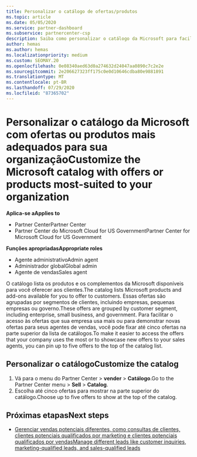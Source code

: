 ```yaml
---
title: Personalizar o catálogo de ofertas/produtos
ms.topic: article
ms.date: 05/05/2020
ms.service: partner-dashboard
ms.subservice: partnercenter-csp
description: Saiba como personalizar o catálogo da Microsoft para facilitar o acesso às ofertas de parceiros ou aos produtos que a sua organização utiliza mais.
author: hemas
ms.author: hemas
ms.localizationpriority: medium
ms.custom: SEOMAY.20
ms.openlocfilehash: 0e08340aed63d0a274632d24047aa0890c7c2e2e
ms.sourcegitcommit: 2e206627323ff175c0e0d10646cdba80e9881891
ms.translationtype: MT
ms.contentlocale: pt-BR
ms.lasthandoff: 07/29/2020
ms.locfileid: "87365702"
---
```

# <a name="customize-the-microsoft-catalog-with-offers-or-products-most-suited-to-your-organization"></a><span data-ttu-id="494e4-103">Personalizar o catálogo da Microsoft com ofertas ou produtos mais adequados para sua organização</span><span class="sxs-lookup"><span data-stu-id="494e4-103">Customize the Microsoft catalog with offers or products most-suited to your organization</span></span>

<span data-ttu-id="494e4-104">**Aplica-se a**</span><span class="sxs-lookup"><span data-stu-id="494e4-104">**Applies to**</span></span>

- <span data-ttu-id="494e4-105">Partner Center</span><span class="sxs-lookup"><span data-stu-id="494e4-105">Partner Center</span></span>
- <span data-ttu-id="494e4-106">Partner Center do Microsoft Cloud for US Government</span><span class="sxs-lookup"><span data-stu-id="494e4-106">Partner Center for Microsoft Cloud for US Government</span></span>

<span data-ttu-id="494e4-107">**Funções apropriadas**</span><span class="sxs-lookup"><span data-stu-id="494e4-107">**Appropriate roles**</span></span>

- <span data-ttu-id="494e4-108">Agente administrativo</span><span class="sxs-lookup"><span data-stu-id="494e4-108">Admin agent</span></span>
- <span data-ttu-id="494e4-109">Administrador global</span><span class="sxs-lookup"><span data-stu-id="494e4-109">Global admin</span></span>
- <span data-ttu-id="494e4-110">Agente de vendas</span><span class="sxs-lookup"><span data-stu-id="494e4-110">Sales agent</span></span>

<span data-ttu-id="494e4-111">O catálogo lista os produtos e os complementos da Microsoft disponíveis para você oferecer aos clientes.</span><span class="sxs-lookup"><span data-stu-id="494e4-111">The catalog lists Microsoft products and add-ons available for you to offer to customers.</span></span> <span data-ttu-id="494e4-112">Essas ofertas são agrupadas por segmentos de clientes, incluindo empresas, pequenas empresas ou governo.</span><span class="sxs-lookup"><span data-stu-id="494e4-112">These offers are grouped by customer segment, including enterprise, small business, and government.</span></span> <span data-ttu-id="494e4-113">Para facilitar o acesso às ofertas que sua empresa usa mais ou para demonstrar novas ofertas para seus agentes de vendas, você pode fixar até cinco ofertas na parte superior da lista de catálogos.</span><span class="sxs-lookup"><span data-stu-id="494e4-113">To make it easier to access the offers that your company uses the most or to showcase new offers to your sales agents, you can pin up to five offers to the top of the catalog list.</span></span>

## <a name="customize-the-catalog"></a><span data-ttu-id="494e4-114">Personalizar o catálogo</span><span class="sxs-lookup"><span data-stu-id="494e4-114">Customize the catalog</span></span>

1. <span data-ttu-id="494e4-115">Vá para o menu do Partner Center &gt; **vender** &gt; **Catálogo**.</span><span class="sxs-lookup"><span data-stu-id="494e4-115">Go to the Partner Center menu &gt; **Sell** &gt; **Catalog**.</span></span>
2. <span data-ttu-id="494e4-116">Escolha até cinco ofertas para mostrar na parte superior do catálogo.</span><span class="sxs-lookup"><span data-stu-id="494e4-116">Choose up to five offers to show at the top of the catalog.</span></span>
 
## <a name="next-steps"></a><span data-ttu-id="494e4-117">Próximas etapas</span><span class="sxs-lookup"><span data-stu-id="494e4-117">Next steps</span></span>

- [<span data-ttu-id="494e4-118">Gerenciar vendas potenciais diferentes, como consultas de clientes, clientes potenciais qualificados por marketing e clientes potenciais qualificados por vendas</span><span class="sxs-lookup"><span data-stu-id="494e4-118">Manage different leads like customer inquiries, marketing-qualified leads, and sales-qualified leads</span></span>](manage-leads.md) 
